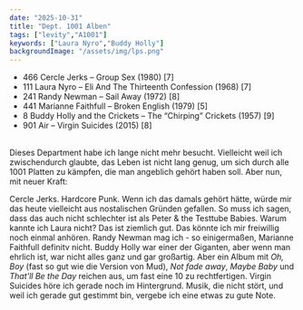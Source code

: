 ```yaml
---
date: "2025-10-31"
title: "Dept. 1001 Alben"
tags: ["levity","A1001"]
keywords: ["Laura Nyro","Buddy Holly"]
backgroundImage: "/assets/img/lps.png"
---
```


<!-- Excerpt Start -->
<ul class="no-bullets">
<li>466 Cercle Jerks – Group Sex (1980) [7]</li>
<li>111 Laura Nyro – Eli And The Thirteenth Confession (1968) [7]</li>
<li>241 Randy Newman – Sail Away (1972) [8]</li>
<li>441 Marianne Faithfull – Broken English (1979) [5]</li>
<li>8 Buddy Holly and the Crickets – The “Chirping” Crickets (1957) [9]</li>
<li>901 Air – Virgin Suicides (2015) [8]</li>
</ul>
</br>
<!-- Excerpt End -->
Dieses Department habe ich lange nicht mehr besucht. Vielleicht weil ich zwischendurch glaubte, das Leben ist nicht lang genug, um sich durch alle 1001 Platten zu kämpfen, die man angeblich gehört haben soll. Aber nun, mit neuer Kraft:

Cercle Jerks. Hardcore Punk. Wenn ich das damals gehört hätte, würde mir das heute vielleicht aus nostalischen Gründen  gefallen. So muss ich sagen, dass das auch nicht schlechter ist als Peter & the Testtube Babies. Warum kannte ich Laura nicht? Das ist ziemlich gut. Das könnte ich mir freiwillig noch einmal anhören. Randy Newman mag ich - so einigermaßen, Marianne Faithfull definitv nicht. Buddy Holly war einer der Giganten, aber wenn man ehrlich ist, war nicht alles ganz und gar großartig. Aber ein Album mit *Oh, Boy* (fast so gut wie die Version von Mud), *Not fade away*, *Maybe Baby* und *That'll Be the Day* reichen aus, um fast eine 10 zu rechtfertigen. Virgin Suicides höre ich gerade noch im Hintergrund. Musik, die nicht stört, und weil ich gerade gut gestimmt bin, vergebe ich eine etwas zu gute Note. 

